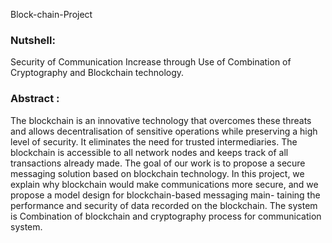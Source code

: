 Block-chain-Project


### Nutshell: 
Security of Communication Increase through Use of Combination of Cryptography and Blockchain technology.

### Abstract :

The blockchain is an innovative technology that overcomes these threats and allows decentralisation of sensitive operations while preserving a high level of security. It eliminates the need for trusted intermediaries. The blockchain is accessible to all network nodes and keeps track of all transactions already made. The goal of our work is to propose a secure messaging solution based on blockchain technology. In this project, we explain why blockchain would make communications more secure, and we propose a model design for blockchain-based messaging main- taining the performance and security of data recorded on the blockchain. The system is Combination of blockchain and cryptography process for communication system. 

